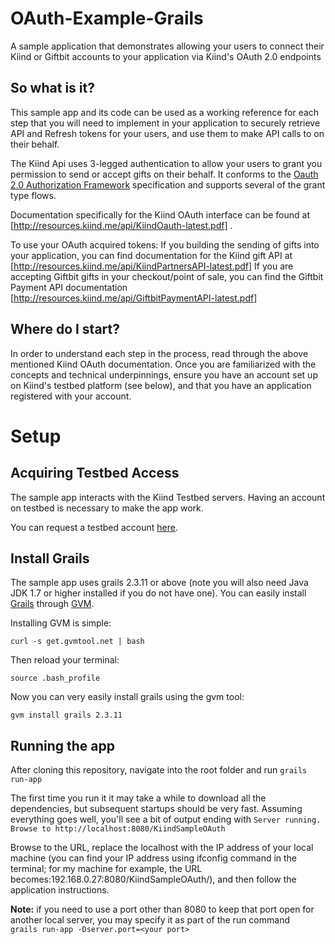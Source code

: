 OAuth-Example-Grails
====================

A sample application that demonstrates allowing your users to connect their Kiind or Giftbit accounts to your application via Kiind's OAuth 2.0 endpoints


## So what is it?

This sample app and its code can be used as a working reference for each step that you will need to implement in your application to securely retrieve API and Refresh tokens for your users, and use them to make API calls to on their behalf.

The Kiind Api uses 3-legged authentication to allow your users to grant you permission to send or accept gifts on their behalf.
It conforms to the [Oauth 2.0 Authorization Framework](http://tools.ietf.org/html/rfc6749) specification and supports several of the grant type flows.

Documentation specifically for the Kiind OAuth interface can be found at [http://resources.kiind.me/api/KiindOauth-latest.pdf] .

To use your OAuth acquired tokens:
If you building the sending of gifts into your application, you can find documentation for the Kiind gift API at [http://resources.kiind.me/api/KiindPartnersAPI-latest.pdf]
If you are accepting Giftbit gifts in your checkout/point of sale, you can find the Giftbit Payment API documentation [http://resources.kiind.me/api/GiftbitPaymentAPI-latest.pdf]

## Where do I start?

In order to understand each step in the process, read through the above mentioned Kiind OAuth documentation.
Once you are familiarized with the concepts and technical underpinnings, ensure you have an account set up on Kiind's testbed platform (see below), and that you have an application registered with your account.

# Setup

## Acquiring Testbed Access

The sample app interacts with the Kiind Testbed servers. Having an account on testbed is necessary to make the app work.

You can request a testbed account [here](http://info.kiind.me/api).

## Install Grails

The sample app uses grails 2.3.11 or above (note you will also need Java JDK 1.7 or higher installed if you do not have one). You can easily install [Grails](https://grails.org/) through [GVM](http://gvmtool.net/).

Installing GVM is simple:

```
curl -s get.gvmtool.net | bash
```

Then reload your terminal:

```
source .bash_profile
```

Now you can very easily install grails using the gvm tool:

```
gvm install grails 2.3.11
```

## Running the app

After cloning this repository, navigate into the root folder and run ```grails run-app```

The first time you run it it may take a while to download all the dependencies, but subsequent startups should be very fast.  Assuming everything goes well, you'll see a bit of output ending with
```Server running. Browse to http://localhost:8080/KiindSampleOAuth```

Browse to the URL, replace the localhost with the IP address of your local machine (you can find your IP address using ifconfig command in the terminal; for my machine for example, the URL becomes:192.168.0.27:8080/KiindSampleOAuth/), and then follow the application instructions. 


**Note:** if you need to use a port other than 8080 to keep that port open for another local server, you may specify it as part of the run command  
```grails run-app -Dserver.port=<your port>```
